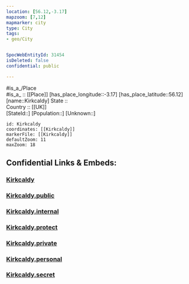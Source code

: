 ```yaml
---
location: [56.12,-3.17] 
mapzoom: [7,12] 
mapmarker: city 
type: City
tags:
- geo/City


SpocWebEntityId: 31454
isDeleted: false
confidential: public

---
```

#is_a_/Place  
#is_a_ :: [[Place]] 
[has_place_longitude::-3.17] 
[has_place_latitude::56.12] 
[name::Kirkcaldy] 
State ::  
Country :: [[UK]]  
[StateId::] 
[Population::] 
[Unknown::] 


```leaflet
id: Kirkcaldy
coordinates: [[Kirkcaldy]] 
markerFile: [[Kirkcaldy]] 
defaultZoom: 11 
maxZoom: 18
```


## Confidential Links & Embeds: 

### [Kirkcaldy](/_Standards/Earth/Continent/Europe/Europe~North/UK/Scotland/counties~Scotland/Fife/cities~Fife/Kirkcaldy.md) 

### [Kirkcaldy.public](/_public/Earth/Continent/Europe/Europe~North/UK/Scotland/counties~Scotland/Fife/cities~Fife/Kirkcaldy.public.md) 

### [Kirkcaldy.internal](/_internal/Earth/Continent/Europe/Europe~North/UK/Scotland/counties~Scotland/Fife/cities~Fife/Kirkcaldy.internal.md) 

### [Kirkcaldy.protect](/_protect/Earth/Continent/Europe/Europe~North/UK/Scotland/counties~Scotland/Fife/cities~Fife/Kirkcaldy.protect.md) 

### [Kirkcaldy.private](/_private/Earth/Continent/Europe/Europe~North/UK/Scotland/counties~Scotland/Fife/cities~Fife/Kirkcaldy.private.md) 

### [Kirkcaldy.personal](/_personal/Earth/Continent/Europe/Europe~North/UK/Scotland/counties~Scotland/Fife/cities~Fife/Kirkcaldy.personal.md) 

### [Kirkcaldy.secret](/_secret/Earth/Continent/Europe/Europe~North/UK/Scotland/counties~Scotland/Fife/cities~Fife/Kirkcaldy.secret.md)

